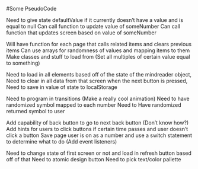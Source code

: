 
#Some PseudoCode 

Need to give state defaultValue if it currently doesn’t have a value and is equal to null
Can call function to update value of someNumber 
Can call function that updates screen based on value of someNumber 

Will have function for each page that calls related items and clears previous items 
Can use arrays for randomness of values and mapping items to them 
Make classes and stuff to load from (Set all multiples of certain value equal to something) 

Need to load in all elements based off of the state of the mindreader object, 
Need to clear in all data from that screen when the next button is pressed,
Need to save in value of state to localStorage 

Need to program in transitions (Make a really cool animation) 
Need to have randomized symbol mapped to each number 
Need to Have randomized returned symbol to user 

Add capability of back button to go to next back button (Don’t know how?)
Add hints for users to click buttons if certain time passes and user doesn’t click a button
Save page user is on as a number and use a switch statement to determine what to do (Add event listeners) 

Need to change state of first screen or not and load in refresh button based off of that 
Need to atomic design button
Need to pick text/color pallette 